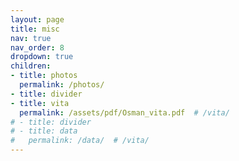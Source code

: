 ```yaml
---
layout: page
title: misc
nav: true
nav_order: 8
dropdown: true
children:
- title: photos
  permalink: /photos/
- title: divider
- title: vita
  permalink: /assets/pdf/Osman_vita.pdf  # /vita/
# - title: divider
# - title: data
#   permalink: /data/  # /vita/
---
```

